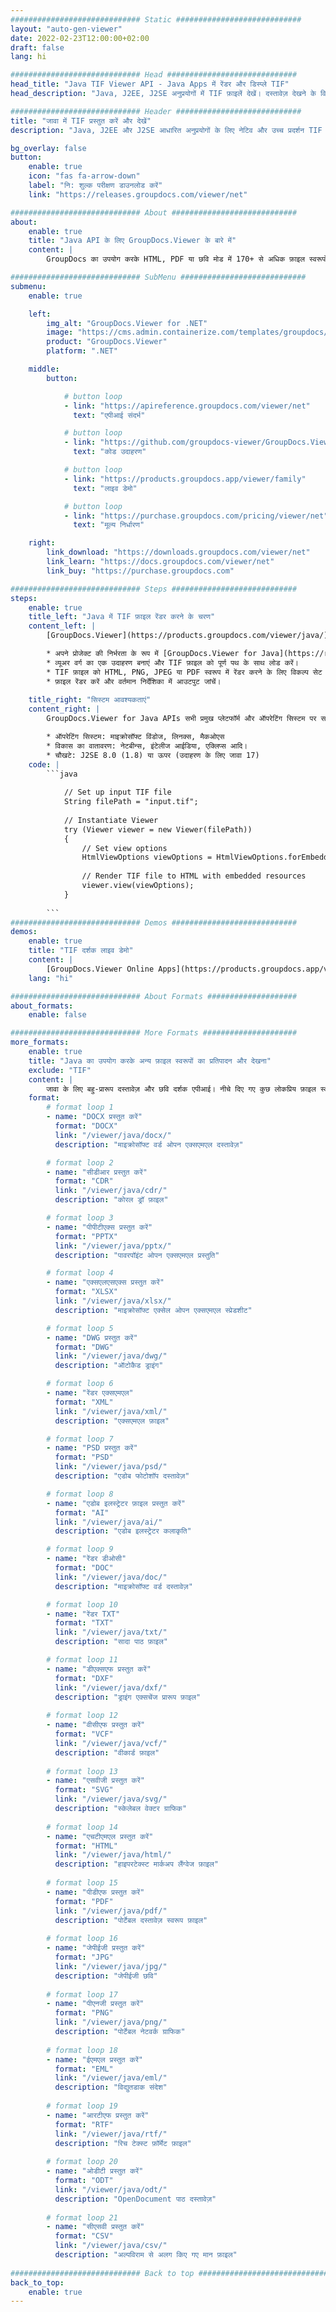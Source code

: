 ```yaml
---
############################# Static ############################
layout: "auto-gen-viewer"
date: 2022-02-23T12:00:00+02:00
draft: false
lang: hi

############################# Head #############################
head_title: "Java TIF Viewer API - Java Apps में रेंडर और डिस्प्ले TIF"
head_description: "Java, J2EE, J2SE अनुप्रयोगों में TIF फ़ाइलें देखें। दस्तावेज़ देखने के विकल्पों को प्रबंधित करने के लिए उन्नत सुविधाओं के साथ एचटीएमएल, पीडीएफ या छवि मोड में 170+ दस्तावेज़ और छवि फ़ाइल स्वरूपों को देखने का समर्थन करता है।"

############################# Header ############################
title: "जावा में TIF प्रस्तुत करें और देखें" 
description: "Java, J2EE और J2SE आधारित अनुप्रयोगों के लिए नेटिव और उच्च प्रदर्शन TIF फ़ाइल व्यूअर API, आउटपुट दस्तावेज़ स्वरूप के स्वरूप को अनुकूलित करने के लिए अतिरिक्त सुविधाओं की एक विस्तृत श्रृंखला का समर्थन करता है।" 

bg_overlay: false
button:
    enable: true
    icon: "fas fa-arrow-down"
    label: "नि: शुल्क परीक्षण डाउनलोड करें"
    link: "https://releases.groupdocs.com/viewer/net"

############################# About ############################
about:
    enable: true
    title: "Java API के लिए GroupDocs.Viewer के बारे में" 
    content: |
        GroupDocs का उपयोग करके HTML, PDF या छवि मोड में 170+ से अधिक फ़ाइल स्वरूपों को प्रदर्शित करने के लिए अपने जावा अनुप्रयोगों को सक्षम करें। बिना किसी अतिरिक्त सॉफ़्टवेयर को स्थापित किए Java API के लिए व्यूअर; जैसे माइक्रोसॉफ्ट ऑफिस, अपाचे ओपन ऑफिस, एडोब एक्रोबैट रीडर इत्यादि। डेवलपर्स आसानी से जावा अनुप्रयोगों के अंदर माइक्रोसॉफ्ट ऑफिस, ओपन डॉक्यूमेंट, एचटीएमएल, पीडीएफ, आर्काइव, आरेख, फोटोशॉप, ऑटोकैड और प्रोग्रामिंग भाषा प्रारूपों सहित सभी लोकप्रिय छवियों और दस्तावेज़ प्रकारों को देख सकते हैं। तेज और उच्चतम गुणवत्ता प्रतिपादन।

############################# SubMenu ############################
submenu:
    enable: true

    left:
        img_alt: "GroupDocs.Viewer for .NET"
        image: "https://cms.admin.containerize.com/templates/groupdocs/images/product-logos/90x90-noborder/groupdocs-viewer-net.png"
        product: "GroupDocs.Viewer"
        platform: ".NET"

    middle:
        button:

            # button loop
            - link: "https://apireference.groupdocs.com/viewer/net"
              text: "एपीआई संदर्भ"

            # button loop
            - link: "https://github.com/groupdocs-viewer/GroupDocs.Viewer-for-.NET"
              text: "कोड उदाहरण"

            # button loop
            - link: "https://products.groupdocs.app/viewer/family"
              text: "लाइव डेमो"

            # button loop
            - link: "https://purchase.groupdocs.com/pricing/viewer/net"
              text: "मूल्य निर्धारण"

    right:
        link_download: "https://downloads.groupdocs.com/viewer/net"
        link_learn: "https://docs.groupdocs.com/viewer/net"
        link_buy: "https://purchase.groupdocs.com"

############################# Steps ############################
steps:
    enable: true
    title_left: "Java में TIF फ़ाइल रेंडर करने के चरण" 
    content_left: |
        [GroupDocs.Viewer](https://products.groupdocs.com/viewer/java/) से आप कुछ चरणों में TIF को HTML, JPEG, PNG या PDF में रेंडर कर सकते हैं।

        * अपने प्रोजेक्ट की निर्भरता के रूप में [GroupDocs.Viewer for Java](https://releases.groupdocs.com/viewer/java/) जोड़ें। 
        * व्यूअर वर्ग का एक उदाहरण बनाएं और TIF फ़ाइल को पूर्ण पथ के साथ लोड करें। 
        * TIF फ़ाइल को HTML, PNG, JPEG या PDF स्वरूप में रेंडर करने के लिए विकल्प सेट करें। 
        * फ़ाइल रेंडर करें और वर्तमान निर्देशिका में आउटपुट जांचें। 
        
    title_right: "सिस्टम आवश्यकताएं" 
    content_right: |
        GroupDocs.Viewer for Java APIs सभी प्रमुख प्लेटफॉर्म और ऑपरेटिंग सिस्टम पर समर्थित हैं। नीचे दिए गए कोड को निष्पादित करने से पहले, कृपया सुनिश्चित करें कि आपके सिस्टम पर निम्नलिखित पूर्वापेक्षाएँ स्थापित हैं।

        * ऑपरेटिंग सिस्टम: माइक्रोसॉफ्ट विंडोज, लिनक्स, मैकओएस 
        * विकास का वातावरण: नेटबीन्स, इंटेलीज आईडिया, एक्लिप्स आदि। 
        * चौखटे: J2SE 8.0 (1.8) या ऊपर (उदाहरण के लिए जावा 17) 
    code: |
        ```java
                        
            // Set up input TIF file
            String filePath = "input.tif";
        
            // Instantiate Viewer
            try (Viewer viewer = new Viewer(filePath))
            {
            	// Set view options 
            	HtmlViewOptions viewOptions = HtmlViewOptions.forEmbeddedResources();
                    
            	// Render TIF file to HTML with embedded resources
            	viewer.view(viewOptions);
            }
             
        ```
############################# Demos ############################
demos:
    enable: true
    title: "TIF दर्शक लाइव डेमो"
    content: |
        [GroupDocs.Viewer Online Apps](https://products.groupdocs.app/viewer/tif) वेबसाइट पर जाकर अभी TIF फ़ाइल देखें।
    lang: "hi"

############################# About Formats ####################
about_formats:
    enable: false

############################# More Formats #####################
more_formats:
    enable: true
    title: "Java का उपयोग करके अन्य फ़ाइल स्वरूपों का प्रतिपादन और देखना"
    exclude: "TIF"
    content: |
        जावा के लिए बहु-प्रारूप दस्तावेज़ और छवि दर्शक एपीआई। नीचे दिए गए कुछ लोकप्रिय फ़ाइल स्वरूपों को बिना किसी बाहरी दर्शकों के देखें।
    format: 
        # format loop 1
        - name: "DOCX प्रस्तुत करें"
          format: "DOCX"
          link: "/viewer/java/docx/"
          description: "माइक्रोसॉफ्ट वर्ड ओपन एक्सएमएल दस्तावेज़" 

        # format loop 2
        - name: "सीडीआर प्रस्तुत करें" 
          format: "CDR"
          link: "/viewer/java/cdr/"
          description: "कोरल ड्रॉ फ़ाइल" 

        # format loop 3
        - name: "पीपीटीएक्स प्रस्तुत करें"
          format: "PPTX"
          link: "/viewer/java/pptx/"
          description: "पावरपॉइंट ओपन एक्सएमएल प्रस्तुति" 

        # format loop 4
        - name: "एक्सएलएसएक्स प्रस्तुत करें"
          format: "XLSX"
          link: "/viewer/java/xlsx/"
          description: "माइक्रोसॉफ्ट एक्सेल ओपन एक्सएमएल स्प्रेडशीट" 

        # format loop 5
        - name: "DWG प्रस्तुत करें"
          format: "DWG"
          link: "/viewer/java/dwg/"
          description: "ऑटोकैड ड्राइंग"

        # format loop 6
        - name: "रेंडर एक्सएमएल"
          format: "XML"
          link: "/viewer/java/xml/"
          description: "एक्सएमएल फ़ाइल"

        # format loop 7
        - name: "PSD प्रस्तुत करें"
          format: "PSD"
          link: "/viewer/java/psd/"
          description: "एडोब फोटोशॉप दस्तावेज़"

        # format loop 8
        - name: "एडोब इलस्ट्रेटर फ़ाइल प्रस्तुत करें"
          format: "AI"
          link: "/viewer/java/ai/"
          description: "एडोब इलस्ट्रेटर कलाकृति"

        # format loop 9
        - name: "रेंडर डीओसी"
          format: "DOC"
          link: "/viewer/java/doc/"
          description: "माइक्रोसॉफ्ट वर्ड दस्तावेज़" 

        # format loop 10
        - name: "रेंडर TXT" 
          format: "TXT"
          link: "/viewer/java/txt/"
          description: "सादा पाठ फ़ाइल" 

        # format loop 11
        - name: "डीएक्सएफ प्रस्तुत करें" 
          format: "DXF"
          link: "/viewer/java/dxf/"
          description: "ड्राइंग एक्सचेंज प्रारूप फ़ाइल"  
          
        # format loop 12
        - name: "वीसीएफ प्रस्तुत करें"
          format: "VCF"
          link: "/viewer/java/vcf/"
          description: "वीकार्ड फ़ाइल"  
              
        # format loop 13
        - name: "एसवीजी प्रस्तुत करें"
          format: "SVG"
          link: "/viewer/java/svg/"
          description: "स्केलेबल वेक्टर ग्राफिक" 
          
        # format loop 14
        - name: "एचटीएमएल प्रस्तुत करें"
          format: "HTML"
          link: "/viewer/java/html/"
          description: "हाइपरटेक्स्ट मार्कअप लैंग्वेज फ़ाइल" 
          
        # format loop 15
        - name: "पीडीएफ प्रस्तुत करें"
          format: "PDF"
          link: "/viewer/java/pdf/"
          description: "पोर्टेबल दस्तावेज़ स्वरूप फ़ाइल"
          
        # format loop 16
        - name: "जेपीईजी प्रस्तुत करें"
          format: "JPG"
          link: "/viewer/java/jpg/"
          description: "जेपीईजी छवि"
          
        # format loop 17
        - name: "पीएनजी प्रस्तुत करें"
          format: "PNG"
          link: "/viewer/java/png/"
          description: "पोर्टेबल नेटवर्क ग्राफिक" 
          
        # format loop 18
        - name: "ईएमएल प्रस्तुत करें"
          format: "EML"
          link: "/viewer/java/eml/"
          description: "विद्युतडाक संदेश" 
          
        # format loop 19
        - name: "आरटीएफ प्रस्तुत करें"
          format: "RTF"
          link: "/viewer/java/rtf/"
          description: "रिच टेक्स्ट फ़ॉर्मेट फ़ाइल" 
          
        # format loop 20
        - name: "ओडीटी प्रस्तुत करें"
          format: "ODT"
          link: "/viewer/java/odt/"
          description: "OpenDocument पाठ दस्तावेज़" 
          
        # format loop 21
        - name: "सीएसवी प्रस्तुत करें"
          format: "CSV"
          link: "/viewer/java/csv/"
          description: "अल्पविराम से अलग किए गए मान फ़ाइल" 
          
############################# Back to top ###############################
back_to_top:
    enable: true
---
```

